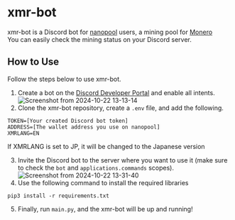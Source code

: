 # xmr-bot
xmr-bot is a Discord bot for [nanopool](https://nanopool.org/) users, a mining pool for [Monero](https://www.getmonero.org/)<br>You can easily check the mining status on your Discord server.
## How to Use
Follow the steps below to use xmr-bot.<br>
1. Create a bot on the [Discord Developer Portal](https://discord.com/developers/applications) and enable all intents.
![Screenshot from 2024-10-22 13-13-14](https://github.com/user-attachments/assets/211dd940-b113-4904-8888-fe195459d00f)
2. Clone the xmr-bot repository, create a `.env` file, and add the following.
```
TOKEN=[Your created Discord bot token]
ADDRESS=[The wallet address you use on nanopool]
XMRLANG=EN
```
If XMRLANG is set to JP, it will be changed to the Japanese version

3. Invite the Discord bot to the server where you want to use it (make sure to check the `bot` and `applications.commands` scopes).
![Screenshot from 2024-10-22 13-31-40](https://github.com/user-attachments/assets/739dcfc2-82b7-4bc8-a4b0-8c79ce757510)
4. Use the following command to install the required libraries
```
pip3 install -r requirements.txt
```
5. Finally, run `main.py`, and the xmr-bot will be up and running!

